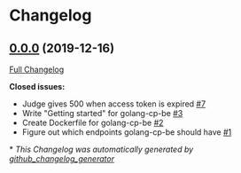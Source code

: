 # Changelog

## [0.0.0](https://github.com/OpenSentry/aap/tree/0.0.0) (2019-12-16)

[Full Changelog](https://github.com/OpenSentry/aap/compare/a9cdfdb0b212839de5c450f67d408c02bd7b3b7c...0.0.0)

**Closed issues:**

- Judge gives 500 when access token is expired [\#7](https://github.com/OpenSentry/aap/issues/7)
- Write "Getting started" for golang-cp-be [\#3](https://github.com/OpenSentry/aap/issues/3)
- Create Dockerfile for golang-cp-be [\#2](https://github.com/OpenSentry/aap/issues/2)
- Figure out which endpoints golang-cp-be should have [\#1](https://github.com/OpenSentry/aap/issues/1)



\* *This Changelog was automatically generated by [github_changelog_generator](https://github.com/github-changelog-generator/github-changelog-generator)*
